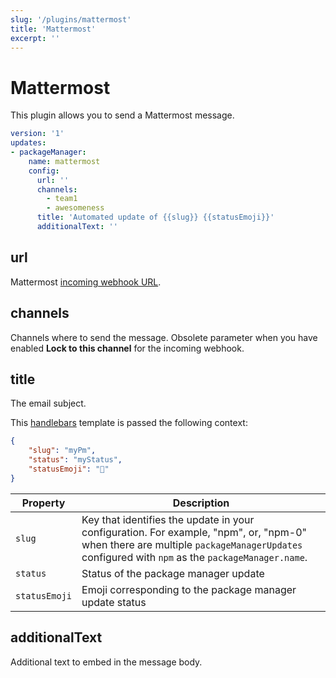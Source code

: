 ```yaml
---
slug: '/plugins/mattermost'
title: 'Mattermost'
excerpt: ''
---
```


# Mattermost

This plugin allows you to send a Mattermost message.

<div class="code-group" data-props='{ "lineNumbers": ["true"] }'>

````yaml
version: '1'
updates:
- packageManager:
    name: mattermost
    config:
      url: ''
      channels:
        - team1
        - awesomeness
      title: 'Automated update of {{slug}} {{statusEmoji}}'
      additionalText: ''
````

</div>

## url

Mattermost [incoming webhook URL](https://docs.mattermost.com/developer/webhooks-incoming.html#simple-incoming-webhook).

## channels

Channels where to send the message. Obsolete parameter when you have enabled **Lock to this channel** for the incoming webhook.

## title

The email subject.

This [handlebars](https://handlebarsjs.com/guide/#what-is-handlebars) template is passed the following context:

<div class="code-group" data-props='{ "lineNumbers": ["true"] }'>

```json
{
    "slug": "myPm",
    "status": "myStatus",
    "statusEmoji": "🚀"
}
```

</div>

| Property | Description |
| --- | --- |
| `slug` | Key that identifies the update in your configuration. For example, "npm", or, "npm-0" when there are multiple `packageManagerUpdates` configured with `npm` as the `packageManager.name`. |
| `status` | Status of the package manager update |
| `statusEmoji` |  Emoji corresponding to the package manager update status |

## additionalText

Additional text to embed in the message body.
